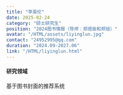 ```yaml
---
title: "李英伦"
date: 2025-02-24
category: "硕士研究生"
position: "2024图书情报（导师：郑煜辰和郑瑶）"
avatar: "/HTML/assets/liyinglun.jpg"
contact: "24952995@qq.com"
duration: "2024.09-2027.06"
link: "/HTML/liyinglun.html"
---
```


#### 研究领域
基于图书封面的推荐系统


